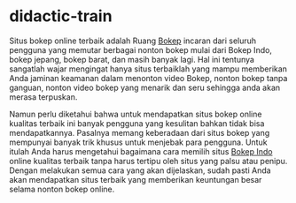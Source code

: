 # didactic-train
Situs bokep online terbaik adalah Ruang <a href="https://ruangbokep.top/">Bokep</a> incaran dari seluruh pengguna yang memutar berbagai nonton bokep mulai dari Bokep Indo, bokep jepang, bokep barat, dan masih banyak lagi. Hal ini tentunya sangatlah wajar mengingat hanya situs terbaiklah yang mampu memberikan Anda jaminan keamanan dalam menonton video Bokep, nonton bokep tanpa ganguan, nonton video bokep yang menarik dan seru sehingga anda akan merasa terpuskan.

Namun perlu diketahui bahwa untuk mendapatkan situs bokep online kualitas terbaik ini banyak pengguna yang kesulitan bahkan tidak bisa mendapatkannya.  Pasalnya memang keberadaan dari situs bokep yang mempunyai banyak trik khusus untuk menjebak para pengguna. Untuk itulah Anda harus mengetahui bagaimana cara memilih situs <a href="https://ruangbokep.top/bokep-indo/">Bokep Indo</a> online kualitas terbaik tanpa harus tertipu oleh situs yang palsu atau penipu. Dengan melakukan semua cara yang akan dijelaskan, sudah pasti Anda akan mendapatkan situs terbaik yang memberikan keuntungan besar selama nonton bokep online.
